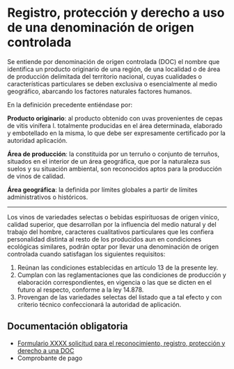 # Registro, protección y derecho a uso de una denominación de origen controlada

Se entiende por denominación de origen controlada (DOC) el nombre que identifica un producto originario de una región, de una localidad o de área de producción delimitada del territorio nacional, cuyas cualidades o características particulares se deben exclusiva o esencialmente al medio geográfico, abarcando los factores naturales factores humanos.

En la definición precedente entiéndase por:

**Producto originario**: al producto obtenido con uvas provenientes de cepas de vitis vinífera l. totalmente producidas en el área determinada, elaborado y embotellado en la misma, lo que debe ser expresamente certificado por la autoridad aplicación.

**Área de producción**: la constituida por un terruño o conjunto de terruños, situados en el interior de un área geográfica, que por la naturaleza sus suelos y su situación ambiental, son reconocidos aptos para la producción de vinos de calidad.

**Área geográfica**: la definida por límites globales a partir de límites administrativos o históricos.

---

Los vinos de variedades selectas o bebidas espirituosas de origen vínico, calidad superior, que desarrollan por la influencia del medio natural y del trabajo del hombre, caracteres cualitativos particulares que les confiera personalidad distinta al resto de los producidos aun en condiciones ecológicas similares, podrán optar por llevar una denominación de origen controlada cuando satisfagan los siguientes requisitos:

1. Reúnan las condiciones establecidas en artículo 13 de la presente ley.
2. Cumplan con las reglamentaciones que las condiciones de producción y elaboración correspondientes, en vigencia o las que se dicten en el futuro al respecto, conforme a la ley 14.878.
3. Provengan de las variedades selectas del listado que a tal efecto y con criterio técnico confeccionará la autoridad de aplicación.

## Documentación obligatoria

* [Formulario XXXX solicitud para el reconocimiento, registro, protección y derecho a una DOC]()
* Comprobante de pago
